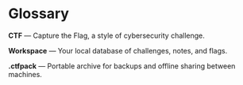 # Glossary

**CTF** — Capture the Flag, a style of cybersecurity challenge.

**Workspace** — Your local database of challenges, notes, and flags.

**.ctfpack** — Portable archive for backups and offline sharing between machines.
